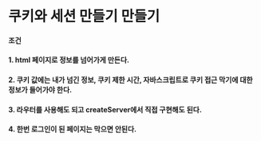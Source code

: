 # 쿠키와 세션 만들기 만들기

#### 조건
#### 1. html 페이지로 정보를 넘어가게 만든다.
#### 2. 쿠키 값에는 내가 넘긴 정보, 쿠키 제한 시간, 자바스크립트로 쿠키 접근 막기에 대한 정보가 들어가야 한다.
#### 3. 라우터를 사용해도 되고 createServer에서 직접 구현해도 된다.
#### 4. 한번 로그인이 된 페이지는 막으면 안된다.
